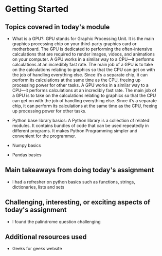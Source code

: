 # Getting Started

## Topics covered in today's module
* What is a GPU?:  GPU stands for Graphic Processing Unit. It is the main graphics processing chip on your third-party graphics card or motherboard. The GPU is dedicated to performing the often-intensive calculations that are required to render images, videos, and animations on your computer. A GPU works in a similar way to a CPU—it performs calculations at an incredibly fast rate. The main job of a GPU is to take on the calculations relating to graphics so that the CPU can get on with the job of handling everything else.
Since it’s a separate chip, it can perform its calculations at the same time as the CPU, freeing up processing power for other tasks.
A GPU works in a similar way to a CPU—it performs calculations at an incredibly fast rate. The main job of a GPU is to take on the calculations relating to graphics so that the CPU can get on with the job of handling everything else.
Since it’s a separate chip, it can perform its calculations at the same time as the CPU, freeing up processing power for other tasks.

* Python base library basics: A Python library is a collection of related modules. It contains bundles of code that can be used repeatedly in different programs. It makes Python Programming simpler and convenient for the programmer.

* Numpy basics
* Pandas basics

## Main takeaways from doing today's assignment
* I had a refresher on python basics such as functions, strings, dictionaries, lists and sets

## Challenging, interesting, or exciting aspects of today's assignment
* I found the palindrome question challenging

## Additional resources used 
* Geeks for geeks website
